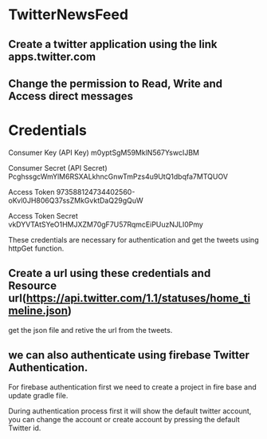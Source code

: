 # TwitterNewsFeed

## Create a twitter application using the link apps.twitter.com
## Change the permission to Read, Write and Access direct messages
# Credentials
 Consumer Key (API Key)	m0yptSgM59MklN567YswcIJBM
 
 Consumer Secret (API Secret)	PcghssgcWmYlM6RSXALkhncGnwTmPzs4u9UtQ1dbqfa7MTQUOV
 
 Access Token	973588124734402560-oKvl0JH806Q37ssZMkGvktDaQ29gQuW
 
 Access Token Secret	vkDYVTAtSYeO1HMJXZM70gF7U57RqmcEiPUuzNJLI0Pmy

 These credentials are necessary for authentication and get the tweets using httpGet function.
## Create a url using these credentials and Resource url(https://api.twitter.com/1.1/statuses/home_timeline.json)
   get the json file and retive the url from the tweets.
   
## we can also authenticate using firebase Twitter Authentication.
 For firebase authentication first we need to create a project in fire base and update gradle file.
 
   During authentication process first it will show the default twitter account, you can change the account or create account 
by pressing the default Twitter id.
 

